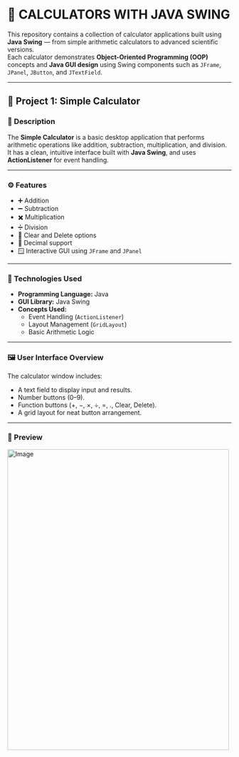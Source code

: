 # 🧮 CALCULATORS WITH JAVA SWING

This repository contains a collection of calculator applications built using **Java Swing** — from simple arithmetic calculators to advanced scientific versions.  
Each calculator demonstrates **Object-Oriented Programming (OOP)** concepts and **Java GUI design** using Swing components such as `JFrame`, `JPanel`, `JButton`, and `JTextField`.

---

## 📘 Project 1: Simple Calculator

### 🧩 Description
The **Simple Calculator** is a basic desktop application that performs arithmetic operations like addition, subtraction, multiplication, and division.  
It has a clean, intuitive interface built with **Java Swing**, and uses **ActionListener** for event handling.

---

### ⚙️ Features
- ➕ Addition  
- ➖ Subtraction  
- ✖️ Multiplication  
- ➗ Division  
- 🧹 Clear and Delete options  
- 🔢 Decimal support  
- 🪟 Interactive GUI using `JFrame` and `JPanel`

---

### 🧱 Technologies Used
- **Programming Language:** Java  
- **GUI Library:** Java Swing  
- **Concepts Used:**  
  - Event Handling (`ActionListener`)  
  - Layout Management (`GridLayout`)  
  - Basic Arithmetic Logic  

---

### 🖼️ User Interface Overview
The calculator window includes:  
- A text field to display input and results.  
- Number buttons (0–9).  
- Function buttons (+, −, ×, ÷, =, ., Clear, Delete).  
- A grid layout for neat button arrangement.  

---

### 📸 Preview
<img width="498" height="675" alt="Image" src="https://github.com/user-attachments/assets/b86e5a8b-80ea-4145-b0c7-bf85758edd27" />

